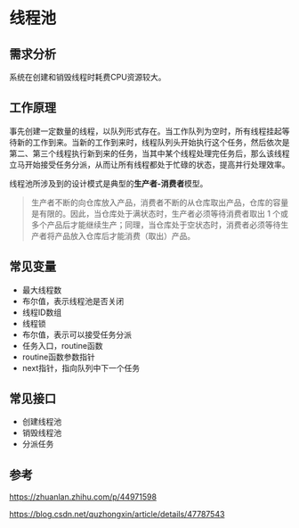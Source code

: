 # 线程池

## 需求分析

系统在创建和销毁线程时耗费CPU资源较大。

## 工作原理

事先创建一定数量的线程，以队列形式存在。当工作队列为空时，所有线程挂起等待新的工作到来。当新的工作到来时，线程队列头开始执行这个任务，然后依次是第二、第三个线程执行新到来的任务，当其中某个线程处理完任务后，那么该线程立马开始接受任务分派，从而让所有线程都处于忙碌的状态，提高并行处理效率。

线程池所涉及到的设计模式是典型的**生产者-消费者**模型。

> 生产者不断的向仓库放入产品，消费者不断的从仓库取出产品，仓库的容量是有限的。因此，当仓库处于满状态时，生产者必须等待消费者取出 1 个或多个产品后才能继续生产；同理，当仓库处于空状态时，消费者必须等待生产者将产品放入仓库后才能消费（取出）产品。

## 常见变量

- 最大线程数
- 布尔值，表示线程池是否关闭
- 线程ID数组
- 线程锁
- 布尔值，表示可以接受任务分派
- 任务入口，routine函数
- routine函数参数指针
- next指针，指向队列中下一个任务

## 常见接口

  - 创建线程池
  - 销毁线程池
  - 分派任务

## 参考

https://zhuanlan.zhihu.com/p/44971598

https://blog.csdn.net/quzhongxin/article/details/47787543

